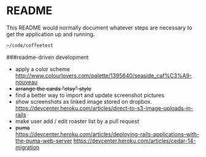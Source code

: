 README
== 

This README would normally document whatever steps are necessary to get the
application up and running.

```sh
~/code/coffeetest
```

###readme-driven development
+ apply a color scheme
  http://www.colourlovers.com/palette/1395640/seaside_caf%C3%A9-nouveau
+ <del>arrange the cards "etsy" style</del>
+ find a better way to import and update screenshot pictures
+ show screenshots as linked image stored on dropbox.
  https://devcenter.heroku.com/articles/direct-to-s3-image-uploads-in-rails
+ make user add / edit roaster list by a pull request
+ <del>puma</del>  
  https://devcenter.heroku.com/articles/deploying-rails-applications-with-the-puma-web-server
  https://devcenter.heroku.com/articles/cedar-14-migration
